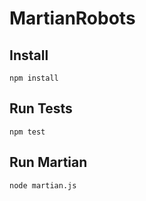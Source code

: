 MartianRobots
=============

Install
----
`npm install`

Run Tests
------
`npm test`

Run Martian
------
`node martian.js`

